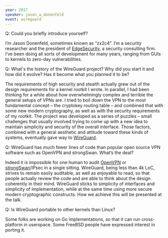 ```yaml
---
year: 2017
speaker: jason_a_donenfeld
event: wireguard
---
```


Q: Could you briefly introduce yourself?

I’m Jason Donenfeld, sometimes known as “zx2c4”. I’m a security
researcher and the president of
[EdgeSecurity](https://www.edgesecurity.com/), a security consulting
firm. I’ve been doing all sorts of development for many years, ranging
from GUIs to kernels to zero-day vulnerabilities.

Q: What's the history of the WireGuard project? Why did you start it
and how did it evolve? Has it become what you planned it to be?

The requirements of high security and stealth actually grew out of the
design requirements for a kernel rootkit I wrote. In parallel, I had
been thinking for a while about how overwhelmingly complex and
terrible the general setups of VPNs are. I tried to boil down the VPN
to the most fundamental concept – the cryptokey routing table – and
combined that with some new modern cryptography, as well as with the
security requirements of my rootkit. The project was developed as a
series of puzzles – small challenges that usually involved trying to
come up with a new idea to maintain simplicity and security of the
overall interface. Those factors, combined with a general aesthetic
and attitude toward these kinds of systems, eventually gave way to
[WireGuard](https://www.wireguard.io/).

Q: WireGuard has much fewer lines of code than popular open source VPN
software such as OpenVPN and strongSwan. What’s the deal?

Indeed it is impossible for one human to audit [OpenVPN](https://openvpn.net/) or
[strongSwan](https://www.strongswan.org/)/IPsec in a single sitting. WireGuard, being less than 4k
LoC, strives to remain easily auditable, as well as enjoyable to read,
so that people actually review the code and are able to think about
the design coherently in their mind. WireGuard sticks to simplicity of
interfaces and simplicity of implementation, while at the same time
using more secure modern cryptographic constructs. How we achieve this
will be presented at the talk.

Q: Is WireGuard portable to other kernels than Linux?

Some folks are working on Go implementations, so that it can run
cross-platform in userspace. Some FreeBSD people have expressed
interest in porting it.
